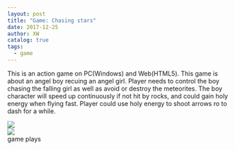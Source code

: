 ```yaml
---
layout: post
title: "Game: Chasing stars"
date: 2017-12-25
author: XW
catalog: true
tags:
  - game
---
```


This is an action game on PC(Windows) and Web(HTML5). This game is about an angel boy recuing an angel girl. Player needs to control the boy chasing the falling girl as well as avoid or destroy the meteorites. The boy character will speed up continuously if not hit by rocks, and could gain holy energy when flying fast. Player could use holy energy to shoot arrows ro to dash for a while.

<div class="post-image-wrapper">
  <div>
    <img src="{{site.url}}/img/pictures/chasingstars-gameScene1.PNG" class="post-image" />
  </div>
  <div>
    <img src="{{site.url}}/img/pictures/chasingstars-gameScene2.PNG" class="post-image" />
  </div>
  <div>game plays</div>
</div>
